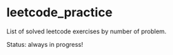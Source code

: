 # leetcode_practice
List of solved leetcode exercises by number of problem.

Status: always in progress!
